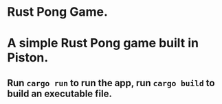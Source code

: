 # Rust Pong Game.

# A simple Rust Pong game built in Piston.  

## Run `cargo run` to run the app, run `cargo build` to build an executable file. 

